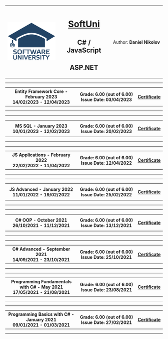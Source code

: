 <!-- Head Start -->
<table border="0" width="100%" cellspacing="1" cellpadding="3" align="center">
<tbody>
<tr>
<td align="center" width="33%"><img style="text-align: ce;" src="https://github.com/PhilShishov/Software-University/blob/master/Resources/SoftUni-Logo-Flat_square-blue-300x235.png" alt="" /></td>
<td align="center" width="33%">
<h1><a href="https://softuni.bg/">SoftUni</a></h1>
<h2>C# / JavaScript</h2>
<h2>ASP.NET</h2>
</td>
<td align="center" width="33%"></br>     
  </a>
Author: 
<strong>
<a title="Daniel Nikolov">
Daniel Nikolov
</a>
</strong></p>
</td>
</tr>
</tbody>
</table>
<!-- Head End -->

<!-- Entity Framework Core -->
<hr />
<table border="0" width="100%" cellspacing="1" cellpadding="3" align="center">
<tbody>
<tr><th align="center" width="50%">
Entity Framework Core - February 2023 <br /> 
14/02/2023 - 12/04/2023
</th>
<th width="40%">Grade: 6.00 (out of 6.00)<br /> Issue Date: 03/04/2023</th>
<th>
<p><a title="Entity Framework Core" href="https://softuni.bg/certificates/details/164943/cdce3db9">Certificate</a></p>
</th></tr>
</tbody>
</table>
<hr />
<!-- Entity Framework Core -->

<!-- MS SQL -->
<hr />
<table border="0" width="100%" cellspacing="1" cellpadding="3" align="center">
<tbody>
<tr><th align="center" width="50%">
MS SQL - January 2023 <br /> 
10/01/2023 - 12/02/2023
</th>
<th width="40%">Grade: 6.00 (out of 6.00)<br /> Issue Date: 20/02/2023</th>
<th>
<p><a title="MS SQL" href="https://softuni.bg/certificates/details/157924/cddddebe">Certificate</a></p>
</th></tr>
</tbody>
</table>
<hr />
<!-- MS SQL -->

<!-- JS Applications -->
<hr />
<table border="0" width="100%" cellspacing="1" cellpadding="3" align="center">
<tbody>
<tr><th align="center" width="50%">
JS Applications - February 2022<br /> 
22/02/2022 - 11/04/2022
</th>
<th width="40%">Grade: 6.00 (out of 6.00)<br /> Issue Date: 12/04/2022</th>
<th>
<p><a title="JS Applications" href="https://softuni.bg/certificates/details/131613/6fa1d6c2">Certificate</a></p>
</th></tr>
</tbody>
</table>
<hr />
<!-- JS Applications -->

<!-- JS Advanced -->
<hr />
<table border="0" width="100%" cellspacing="1" cellpadding="3" align="center">
<tbody>
<tr><th align="center" width="50%">
JS Advanced - January 2022<br /> 
11/01/2022 - 19/02/2022
</th>
<th width="40%">Grade: 6.00 (out of 6.00)<br /> Issue Date: 25/02/2022</th>
<th>
<p><a title="JS Advanced" href="https://softuni.bg/certificates/details/126586/05bf3745" target="_blank">Certificate</a></p>
</th></tr>
</tbody>
</table>
<hr />
<!-- JS Advanced -->

<!-- C# OOP -->
<hr />
<table border="0" width="100%" cellspacing="1" cellpadding="3" align="center">
<tbody>
<tr><th align="center" width="50%">
C# OOP - October 2021<br /> 
26/10/2021 - 11/12/2021
</th>
<th width="40%">Grade: 6.00 (out of 6.00)<br /> Issue Date: 13/12/2021</th>
<th>
<p><a title="C# OOP" href="https://softuni.bg/certificates/details/120482/556fccc3" target="_blank">Certificate</a></p>
</th></tr>
</tbody>
</table>
<hr />
<!-- C# OOP -->

<!-- C# Advanced -->
<hr />
<table border="0" width="100%" cellspacing="1" cellpadding="3" align="center">
<tbody>
<tr><th align="center" width="50%">
C# Advanced - September 2021<br /> 
14/09/2021 - 23/10/2021
</th>
<th width="40%">Grade: 6.00 (out of 6.00)<br /> Issue Date: 25/10/2021</th>
<th>
<p><a title="C# Advanced" href="https://softuni.bg/certificates/details/114346/60bd2a28" target="_blank">Certificate</a></p>
</th></tr>
</tbody>
</table>
<hr />
<!-- C# Advanced -->

<!-- Programming Fundamentals with C# -->
<hr />
<table border="0" width="100%" cellspacing="1" cellpadding="3" align="center">
<tbody>
<tr><th align="center" width="50%">
Programming Fundamentals with C# - May 2021<br /> 
17/05/2021 - 21/08/2021
</th>
<th width="40%">Grade: 6.00 (out of 6.00)<br /> Issue Date: 23/08/2021</th>
<th>
<p><a title="Programming Fundamentals" href="https://softuni.bg/certificates/details/112551/65fa677d" target="_blank">Certificate</a></p>
</th></tr>
</tbody>
</table>
<hr />
<!-- Programming Fundamentals with C# -->

<!-- Programming Basics with C# -->
<hr />
<table border="0" width="100%" cellspacing="1" cellpadding="3" align="center">
<tbody>
<tr><th align="center" width="50%">
Programming Basics with C# - January 2021<br /> 
09/01/2021 - 01/03/2021
</th>
<th width="40%">Grade: 6.00 (out of 6.00)<br /> Issue Date: 27/02/2021</th>
<th>
<p><a title="Programming Basics" href="https://softuni.bg/certificates/details/100165/52f39678" target="_blank">Certificate</a></p>
</th></tr>
</tbody>
</table>
<hr />
<!-- Programming Basics with C# -->
